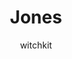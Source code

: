 ---
media: "images/rounds/war/jones.png"
media_type: image
title: Jones
author: [witchkit]
desc: I don't recall him having siblings.
---